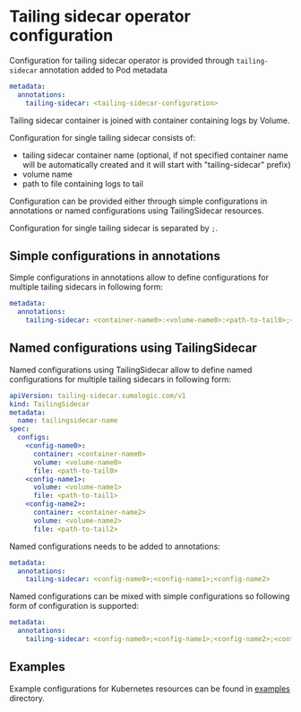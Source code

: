 # Tailing sidecar operator configuration

Configuration for tailing sidecar operator is provided through `tailing-sidecar` annotation added to Pod metadata

```yaml
metadata:
  annotations:
    tailing-sidecar: <tailing-sidecar-configuration>
```

Tailing sidecar container is joined with container containing logs by Volume.

Configuration for single tailing sidecar consists of:

- tailing sidecar container name (optional, if not specified container name will be automatically created and
  it will start with "tailing-sidecar" prefix)
- volume name
- path to file containing logs to tail

Configuration can be provided either through simple configurations in annotations or named configurations using TailingSidecar resources.

Configuration for single tailing sidecar is separated by `;`.

## Simple configurations in annotations

Simple configurations in annotations allow to define configurations for multiple tailing sidecars in following form:

```yaml
metadata:
  annotations:
    tailing-sidecar: <container-name0>:<volume-name0>:<path-to-tail0>;<volume-name1>:<path-to-tail1>;<volume-name2>:<path-to-tail2>
```

## Named configurations using TailingSidecar

Named configurations using TailingSidecar allow to define named configurations for multiple tailing sidecars in following form:

```yaml
apiVersion: tailing-sidecar.sumologic.com/v1
kind: TailingSidecar
metadata:
  name: tailingsidecar-name
spec:
  configs:
    <config-name0>:
      container: <container-name0>
      volume: <volume-name0>
      file: <path-to-tail0>
    <config-name1>:
      volume: <volume-name1>
      file: <path-to-tail1>
    <config-name2>:
      container: <container-name2>
      volume: <volume-name2>
      file: <path-to-tail2>
```

Named configurations needs to be added to annotations:

```yaml
metadata:
  annotations:
    tailing-sidecar: <config-name0>;<config-name1>;<config-name2>
```

Named configurations can be mixed with simple configurations so following form of configuration is supported:

```yaml
metadata:
  annotations:
    tailing-sidecar: <config-name0>;<config-name1>;<config-name2>;<container-name3>:<volume-name3>:<path-to-tail3>;<volume-name4>:<path-to-tail4>
```

## Examples

Example configurations for Kubernetes resources can be found in [examples](../examples) directory.
